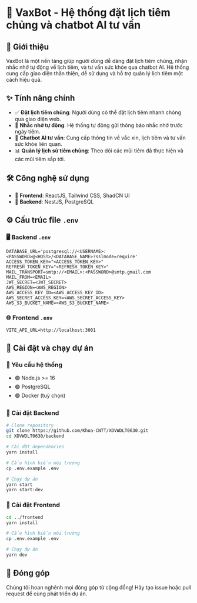# 🏥 VaxBot - Hệ thống đặt lịch tiêm chủng và chatbot AI tư vấn

## 📌 Giới thiệu
VaxBot là một nền tảng giúp người dùng dễ dàng đặt lịch tiêm chủng, nhận nhắc nhở tự động về lịch tiêm, và tư vấn sức khỏe qua chatbot AI. Hệ thống cung cấp giao diện thân thiện, dễ sử dụng và hỗ trợ quản lý lịch tiêm một cách hiệu quả.

## ✨ Tính năng chính
- ✅ **Đặt lịch tiêm chủng**: Người dùng có thể đặt lịch tiêm nhanh chóng qua giao diện web.
- 🔔 **Nhắc nhở tự động**: Hệ thống tự động gửi thông báo nhắc nhở trước ngày tiêm.
- 🤖 **Chatbot AI tư vấn**: Cung cấp thông tin về vắc xin, lịch tiêm và tư vấn sức khỏe liên quan.
- 📊 **Quản lý lịch sử tiêm chủng**: Theo dõi các mũi tiêm đã thực hiện và các mũi tiêm sắp tới.

## 🛠 Công nghệ sử dụng
- 🎨 **Frontend**: ReactJS, Tailwind CSS, ShadCN UI
- 🚀 **Backend**: NestJS, PostgreSQL

## ⚙️ Cấu trúc file `.env`
### 🖥️ Backend `.env`
```
DATABASE_URL='postgresql://<USERNAME>:<PASSWORD>@<HOST>/<DATABASE_NAME>?sslmode=require'
ACCESS_TOKEN_KEY="<ACCESS_TOKEN_KEY>"
REFRESH_TOKEN_KEY="<REFRESH_TOKEN_KEY>"
MAIL_TRANSPORT=smtp://<EMAIL>:<PASSWORD>@smtp.gmail.com
MAIL_FROM=<EMAIL>
JWT_SECRET=<JWT_SECRET>
AWS_REGION=<AWS_REGION>
AWS_ACCESS_KEY_ID=<AWS_ACCESS_KEY_ID>
AWS_SECRET_ACCESS_KEY=<AWS_SECRET_ACCESS_KEY>
AWS_S3_BUCKET_NAME=<AWS_S3_BUCKET_NAME>
```

### 🌐 Frontend `.env`
```
VITE_API_URL=http://localhost:3001
```

## 🚀 Cài đặt và chạy dự án
### 📌 Yêu cầu hệ thống
- 🟢 Node.js >= 16
- 🟢 PostgreSQL
- 🟢 Docker (tuỳ chọn)

### 🔧 Cài đặt Backend
```sh
# Clone repository
git clone https://github.com/Khoa-CNTT/XDVWDLT0630.git
cd XDVWDLT0630/backend

# Cài đặt dependencies
yarn install

# Cấu hình biến môi trường
cp .env.example .env

# Chạy dự án
yarn start
yarn start:dev

```

### 🎨 Cài đặt Frontend
```sh
cd ../frontend
yarn install

# Cấu hình biến môi trường
cp .env.example .env

# Chạy dự án
yarn dev

```



## 🤝 Đóng góp
Chúng tôi hoan nghênh mọi đóng góp từ cộng đồng! Hãy tạo issue hoặc pull request để cùng phát triển dự án.




